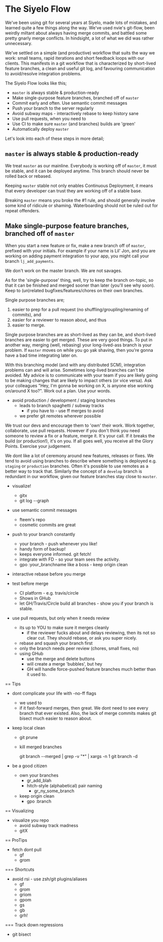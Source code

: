 # The Siyelo Flow

We've been using git for several years at Siyelo, made lots of mistakes, and learned quite a few things along the way. We've used nvie's git-flow, been weirdly miltant about always
having merge commits, and battled some pretty gnarly merge conflicts. In hindsight, a lot of what we did was rather unnecessary.

We've settled on a simple (and productive) workflow that suits the way we work: 
small teams, rapid iterations and short feedback loops with our clients.
This manifests in a git workflow that is characterized by short-lived feature branches, 
a clean and useful git log, and favouring communication to avoid/resolve integration problems.

The Siyelo Flow looks like this;

  * `master` is always stable & production-ready
  * Make single-purpose feature branches, branched off of `master`
  * Commit early and often. Use semantic commit messages
  * Push your branch to the server regularly
  * Avoid subway maps - interactively rebase to keep history sane
  * Use pull requests, when you need to
  * Use CI to make sure `master` (and branches) builds are 'green'
  * Automatically deploy `master`

Let's look into each of these steps in more detail;

##  `master` is always stable & production-ready

We treat `master` as our mainline. Everybody is working off of `master`, it must be stable, 
and it can be deployed anytime. This branch should never be rolled back or rebased.

Keeping `master` stable not only enables Continuous Deployment, it means that every developer
can trust they are working off of a stable base.

Breaking `master` means you broke the #1 rule, and should generally involve some kind of ridicule 
or shaming. Waterboarding should not be ruled out for repeat offenders. 


## Make single-purpose feature branches, branched off of `master`

When you start a new feature or fix, make a new branch off of `master`, prefixed with your initials.
For example if your name is Lil' Jon, and you are working on adding payment integration to your app, you 
might call your branch `lj_add_payments`.

We don't work on the master branch. We are not savages.
 
As for the 'single-purpose' thing, well, try to keep the branch on-topic, so that it can be finished and merged
sooner than later (you'll see why soon). Keep to (un)related bugfixes/features/chores on their own branches.

Single purpose branches are;
1) easier to prep for a pull request (no shuffling/groupling/renaming of commits), and 
2) easier for a reviewer to reason about, and thus 
3) easier to merge.

Single purpose branches are as short-lived as they can be, and short-lived branches are easier to get 
merged. These are very good things. To put in another way, merging (well, rebasing) your long-lived-ass 
branch is your problem. If `master` moves on while you
go yak shaving, then you're gonna have a bad time integrating later on.

With this branching model (and with any distributed SCM), integration problems can and will arise.
Sometimes long-lived branches can't be avoided. My advice is to communicate with your team if you are 
likely going to be making changes that are likely to 
impact others (or vice versa). Ask your colleagues "Hey, I'm gonna be working on X, is anyone else 
working on/around X too?". Work out a plan. Use your words.

- avoid production / development / staging branches
  - leads to branch spaghetti / subway tracks
    - if you have to - use ff merges to avoid 
  - we prefer git remotes wherever possible



We trust our devs and encourage them to 'own' their work. Work together, collaborate, use pull requests. 
However if you don't think you need someone to review a fix or a feature, merge it. It's your call. 
If it breaks the build (or production!), it's on you. If all goes well, you receive all the Glory Points.
 Exercise your judgement.


We dont like a lot of ceremony around new features, releases or fixes. We tend to avoid using branches
to describe where something is deployed e.g. `staging` or `production` branches. Often it's possible to use
remotes as a better way to track that. Similarly the concept of a `develop` branch is redundant 
in our workflow, given our feature branches stay close to `master`.


- visualize!
  - gitx
  - git log --graph


- use semantic commit messages
  - fteem's repo
  - cosmetic commits are great


- push to your branch constantly
  - your branch - push whenever you like!
  - handy form of backup!
  - keeps everyone informed. git fetch!
  - integrate with FD - so your team sees the activity.
  - gpo :your_branchname like a boss - keep origin clean

- interactive rebase before you merge

- test before merge 
  - CI platform -  e.g. travis/circle
  - Shows in GHub
  - let GH/Travis/Circle build all branches - show you if your branch is stable. 

- use pull requests, but only when it needs review
  - its up to YOU to make sure it merges cleanly
    - if the reviewer fucks about and delays reviewing, then its not so clear cut. They should rebase, or ask you super nicely.
  - rebase and squash your branch first
  - only the branch needs peer review (chores, small fixes, no)
  - using GHub 
    - use the merge and delete buttons
    - will create a merge 'bubbles', but hey
    - GH will handle force-pushed feature branches much better than it used to.


== Tips

- dont complicate your life with -no-ff flags
  - we used to
  - if it fast-forward merges, then great. We dont need to see every branch that ever existed. Also, the lack of merge commits makes git bisect much easier to reason about.

- keep local clean 
  - git prune 
  - kill merged branches
   
     git branch --merged | grep -v "\*" | xargs -n 1 git branch -d 

- be a good citizen 
  - own your branches
    - gr_add_blah
    - hitch-style (alphabetical) pair naming 
      - gr_ny_some_branch
  - keep origin clean
    - gpo :branch


== Visualizing

- visualize you repo
  - avoid subway track madness
  - gitX 

== ProTips

- fetch dont pull
  - gf
  - grom

=== Shortcuts

- avoid rsi - use zsh/git plugins/aliases
  - gf
  - grom
  - griom
  - gpom
  - gs
  - gb
  - grh!

=== Track down regressions

- git bisect